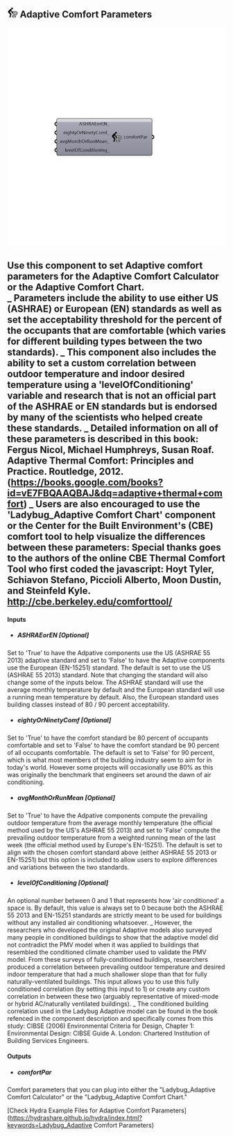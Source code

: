 ## ![](../../images/icons/Adaptive_Comfort_Parameters.png) Adaptive Comfort Parameters

![](../../images/components/Adaptive_Comfort_Parameters.png)

Use this component to set Adaptive comfort parameters for the Adaptive Comfort Calculator or the Adaptive Comfort Chart.  
 _
 Parameters include the ability to use either US (ASHRAE) or European (EN) standards as well as set the acceptability threshold for the percent of the occupants that are comfortable (which varies for different building types between the two standards).
 _
 This component also includes the ability to set a custom correlation between outdoor temperature and indoor desired temperature using a 'levelOfConditioning' variable and research that is not an official part of the ASHRAE or EN standards but is endorsed by many of the scientists who helped create these standards.
 _
 Detailed information on all of these parameters is described in this book:
 Fergus Nicol, Michael Humphreys, Susan Roaf. Adaptive Thermal Comfort: Principles and Practice. Routledge, 2012. (https://books.google.com/books?id=vE7FBQAAQBAJ&dq=adaptive+thermal+comfort)
 _
 Users are also encouraged to use the 'Ladybug_Adaptive Comfort Chart' component or the Center for the Built Environment's (CBE) comfort tool to help visualize the differences between these parameters:
 Special thanks goes to the authors of the online CBE Thermal Comfort Tool who first coded the javascript: Hoyt Tyler, Schiavon Stefano, Piccioli Alberto, Moon Dustin, and Steinfeld Kyle. http://cbe.berkeley.edu/comforttool/
 -
 

#### Inputs
* ##### ASHRAEorEN [Optional]
Set to 'True' to have the Adpative components use the US (ASHRAE 55 2013) adaptive standard and set to 'False' to have the Adaptive components use the European (EN-15251) standard.  The default is set to use the US (ASHRAE 55 2013) standard.  Note that changing the standard will also change some of the inputs below.  The ASHRAE standard will use the average monthly temperature by default and the European standard will use a running mean temperature by default.  Also, the European standard uses building classes instead of 80 / 90 percent acceptability.
* ##### eightyOrNinetyComf [Optional]
Set to 'True' to have the comfort standard be 80 percent of occupants comfortable and set to 'False' to have the comfort standard be 90 percent of all occupants comfortable.  The default is set to 'False' for 90 percent, which is what most members of the building industry seem to aim for in today's world.  However some projects will occasionally use 80% as this was originally the benchmark that engineers set around the dawn of air conditioning.
* ##### avgMonthOrRunMean [Optional]
Set to 'True' to have the Adpative components compute the prevailing outdoor temperature from the average monthly temperature (the official method used by the US's ASHRAE 55 2013) and set to 'False' compute the prevailing outdoor temperature from a weighted running mean of the last week (the official method used by Europe's EN-15251).  The default is set to align with the chosen comfort standard above (either ASHRAE 55 2013 or EN-15251) but this option is included to allow users to explore differences and variations between the two standards.
* ##### levelOfConditioning [Optional]
An optional number between 0 and 1 that represents how 'air conditioned' a space is. By default, this value is always set to 0 because both the ASHRAE 55 2013 and EN-15251 standards are strictly meant to be used for buildings without any installed air conditioning whatsoever.
 _
 However, the researchers who developed the original Adaptive models also surveyed many people in conditioned buildings to show that the adaptive model did not contradict the PMV model when it was applied to buildings that resembled the conditioned climate chamber used to validate the PMV model.  From these surveys of fully-conditioned buildings, researchers produced a correlation between prevailing outdoor temperature and desired indoor temperature that had a much shallower slope than that for fully naturally-ventilated buildings.  This input allows you to use this fully conditioned correlation (by setting this input to 1) or create any custom correlation in between these two (arguably representative of mixed-mode or hybrid AC/naturally ventilated buildings).
 _
 The conditioned building correlation used in the Ladybug Adaptive model can be found in the book refenced in the component description and specifically comes from this study:
 CIBSE (2006) Environmental Criteria for Design, Chapter 1: Environmental Design: CIBSE Guide A. London: Chartered Institution of Building Services Engineers.

#### Outputs
* ##### comfortPar
Comfort parameters that you can plug into either the "Ladybug_Adaptive Comfort Calculator" or the "Ladybug_Adaptive Comfort Chart."


[Check Hydra Example Files for Adaptive Comfort Parameters](https://hydrashare.github.io/hydra/index.html?keywords=Ladybug_Adaptive Comfort Parameters)